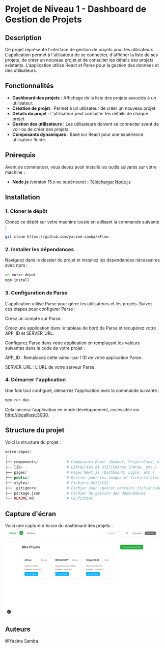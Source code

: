 # Projet de Niveau 1 - Dashboard de Gestion de Projets

## Description

Ce projet représente l'interface de gestion de projets pour les utilisateurs. L'application permet à l'utilisateur de se connecter, d'afficher la liste de ses projets, de créer un nouveau projet et de consulter les détails des projets existants. L'application utilise React et Parse pour la gestion des données et des utilisateurs.

## Fonctionnalités

- **Dashboard des projets** : Affichage de la liste des projets associés à un utilisateur.
- **Création de projet** : Permet à un utilisateur de créer un nouveau projet.
- **Détails du projet** : L'utilisateur peut consulter les détails de chaque projet.
- **Gestion des utilisateurs** : Les utilisateurs doivent se connecter avant de voir ou de créer des projets.
- **Composants dynamiques** : Basé sur React pour une expérience utilisateur fluide.

## Prérequis

Avant de commencer, vous devez avoir installé les outils suivants sur votre machine :

- **Node.js** (version 15.x ou supérieure) : [Télécharger Node.js](https://nodejs.org/)

## Installation

### 1. Cloner le dépôt

Clonez ce dépôt sur votre machine locale en utilisant la commande suivante :

```bash
git clone https://github.com/yacine-samba/xFlow
```

### 2. Installer les dépendances

Naviguez dans le dossier du projet et installez les dépendances nécessaires avec npm :

```bash
cd votre-depot
npm install
```

### 3. Configuration de Parse

L'application utilise Parse pour gérer les utilisateurs et les projets. Suivez ces étapes pour configurer Parse :

Créez un compte sur Parse.

Créez une application dans le tableau de bord de Parse et récupérez votre APP_ID et SERVER_URL.

Configurez Parse dans votre application en remplaçant les valeurs suivantes dans le code de votre projet :

APP_ID : Remplacez cette valeur par l'ID de votre application Parse.

SERVER_URL : L'URL de votre serveur Parse.

### 4. Démarrer l'application

Une fois tout configuré, démarrez l'application avec la commande suivante :

```bash
npm run dev
```

Cela lancera l'application en mode développement, accessible via <http://localhost:3000>.

## Structure du projet

Voici la structure du projet :

```php
votre-depot/
│
├── components/             # Composants React (Navbar, ProjectCard, etc.)
├── lib/                    # Librairies et utilitaires (Parse, etc.)
├── pages/                  # Pages Next.js (Dashboard, Login, etc.)
├── public/                 # Dossier pour les images et fichiers statiques
├── styles/                 # Fichiers SCSS/CSS
├── .gitignore              # Fichier pour ignorer certains fichiers/dossiers
├── package.json            # Fichier de gestion des dépendances
└── README.md               # Ce fichier
```

## Capture d'écran

Voici une capture d'écran du dashboard des projets :
![Dashboard](./src/assets/dashboard.png)

## Auteurs

@Yacine Samba
